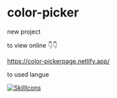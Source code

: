 # color-picker
new project


to view online 👇👇
<br/>

https://color-pickerpage.netlify.app/

to used langue
<br/>

[![SkillIcons](https://skillicons.dev/icons?i=html,css,js)](https://skillicons.dev)<br/>
